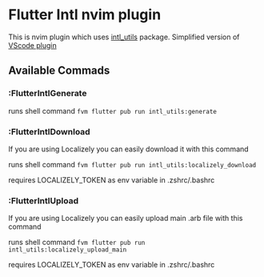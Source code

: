 # Flutter Intl nvim plugin

This is nvim plugin which uses [intl_utils](https://pub.dev/packages/intl_utils) package. Simplified version of [VScode plugin](https://marketplace.visualstudio.com/items?itemName=localizely.flutter-intl)

## Available Commads

### :FlutterIntlGenerate

runs shell command `fvm flutter pub run intl_utils:generate`

### :FlutterIntlDownload

If you are using Localizely you can easily download it with this command

runs shell command `fvm flutter pub run intl_utils:localizely_download`

requires LOCALIZELY_TOKEN as env variable in .zshrc/.bashrc

### :FlutterIntlUpload

If you are using Localizely you can easily upload main .arb file with this command

runs shell command `fvm flutter pub run intl_utils:localizely_upload_main`

requires LOCALIZELY_TOKEN as env variable in .zshrc/.bashrc
